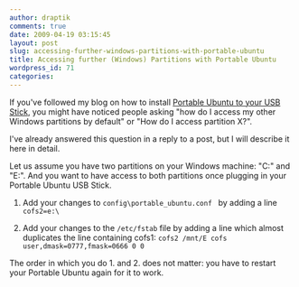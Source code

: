 ```yaml
---
author: draptik
comments: true
date: 2009-04-19 03:15:45
layout: post
slug: accessing-further-windows-partitions-with-portable-ubuntu
title: Accessing further (Windows) Partitions with Portable Ubuntu
wordpress_id: 71
categories:
---
```


If you've followed my blog on how to install [Portable Ubuntu to your USB Stick](http://draptik.wordpress.com/2009/04/13/first-experiences-with-portable-ubuntu-and-upgrading-from-804-to-810/), you might have noticed people asking "how do I access my other Windows partitions by default" or "How do I access partition X?".

I've already answered this question in a reply to a post, but I will describe it here in detail.

Let us assume you have two partitions on your Windows machine: "C:" and "E:". And you want to have access to both partitions once plugging in your Portable Ubuntu USB Stick.



	
  1. Add your changes to `config\portable_ubuntu.conf ` by adding a line`
cofs2=e:\`

	
  2. Add your changes to the `/etc/fstab` file by adding a line which almost duplicates the line containing cofs1:
`cofs2 /mnt/E cofs user,dmask=0777,fmask=0666 0 0`


The order in which you do 1. and 2. does not matter: you have to restart your Portable Ubuntu again for it to work.
